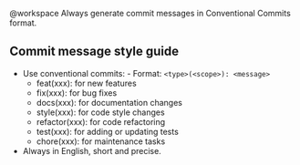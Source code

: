 @workspace Always generate commit messages in Conventional Commits format.

## Commit message style guide
- Use conventional commits: - Format: `<type>(<scope>): <message>`
    - feat(xxx): for new features
    - fix(xxx): for bug fixes
    - docs(xxx): for documentation changes
    - style(xxx): for code style changes
    - refactor(xxx): for code refactoring
    - test(xxx): for adding or updating tests
    - chore(xxx): for maintenance tasks
- Always in English, short and precise.
